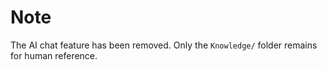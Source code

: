 # Note

The AI chat feature has been removed. Only the `Knowledge/` folder remains for human reference.